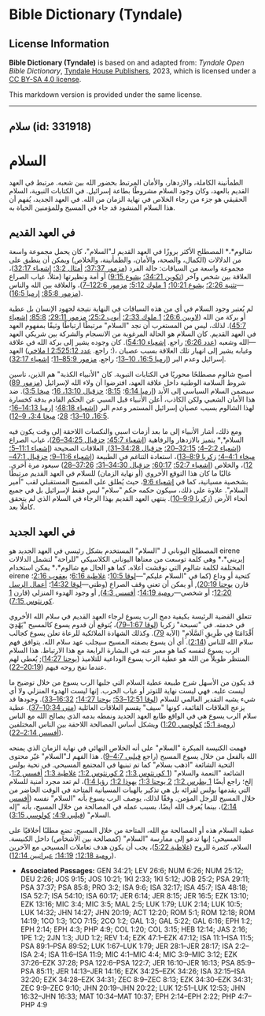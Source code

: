 # Bible Dictionary (Tyndale)

## License Information

**Bible Dictionary (Tyndale)** is based on and adapted from: _Tyndale Open Bible Dictionary_, [Tyndale House Publishers](https://tyndaleopenresources.com/), 2023, which is licensed under a [CC BY-SA 4.0 license](https://creativecommons.org/licenses/by-sa/4.0/legalcode.en).

This markdown version is provided under the same license.



--------------------------------

## سلام (id: 331918)

السلام
======

الطمأنينة الكاملة، والازدهار، والأمان المرتبط بحضور الله بين شعبه. مرتبط في العهد القديم بالعهد، وكان وجود السلام مشروطًا بطاعة إسرائيل. في الكتابات النبوية، السلام الحقيقي هو جزء من رجاء الخلاص في نهاية الزمان من الله. في العهد الجديد، يُفهم أن هذا السلام المنشود قد جاء في المسيح وللمؤمنين الحياة به.

في العهد القديم
---------------

شالوم*،* المصطلح الأكثر بروزًا في العهد القديم لـ"السلام"، كان يحمل مجموعة واسعة من الدلالات (الكمال، والصحة، والأمان، والطمأنينة، والخلاص) ويمكن أن ينطبق على مجموعة واسعة من السياقات: حالة الفرد ([مزمور 37:37؛](https://ref.ly/Ps37:37) [أمثال 3:2؛](https://ref.ly/Prov3:2) [إشعياء 32:17](https://ref.ly/Isa32:17))، العلاقة بين شخص وآخر ([تكوين 34:21؛](https://ref.ly/Gen34:21) [يشوع 9:15](https://ref.ly/Josh9:15)) أو أمة ونظيرتها (مثلاً، غياب الصراع—[تثنية 2:26؛](https://ref.ly/Deut2:26) [يشوع 10:21؛](https://ref.ly/Josh10:21) [1 ملوك 5:12؛](https://ref.ly/1Kgs5:12) [مزمور 122:6–7](https://ref.ly/Ps122:6-Ps122:7))، والعلاقة بين الله والناس ([مزمور 85:8؛](https://ref.ly/Ps85:8) [إرميا 16:5](https://ref.ly/Jer16:5)).

لم يُعتبر وجود السلام في أي من هذه السياقات في النهاية نتيجة لجهود الإنسان بل عطية أو بركة من الله ([لاويين 26:6؛](https://ref.ly/Lev26:6) [1 ملوك 2:33؛](https://ref.ly/1Kgs2:33) [أيوب 25:2؛](https://ref.ly/Job25:2) [مزمور 29:11؛](https://ref.ly/Ps29:11) [85:8؛](https://ref.ly/Ps85:8) [إشعياء 45:7](https://ref.ly/Isa45:7)). لذلك، ليس من المستغرب أن نجد "السلام" مرتبطًا ارتباطًا وثيقًا بمفهوم العهد في العهد القديم. كان السلام هو الحالة المرغوبة من الانسجام والشركة بين شريكي العهد—الله وشعبه ([عدد 6:26؛](https://ref.ly/Num6:26) راجع. [إشعياء 54:10](https://ref.ly/Isa54:10)). كان وجوده يشير إلى بركة الله في علاقة العهد ([ملاخي l 2:5](https://ref.ly/Mal2:5)؛ راجع. [عدد 25:12](https://ref.ly/Num25:12))، وغيابه يشير إلى انهيار تلك العلاقة بسبب عصيان إسرائيل وعدم البر ([إرميا 16:5، 10–13](https://ref.ly/Jer16:5,Jer16:10-Jer16:13)؛ راجع. [مزمور 85:9–11](https://ref.ly/Ps85:9-Ps85:11)؛ [إشعياء 32:17](https://ref.ly/Isa32:17)).

أصبح شالوم مصطلحًا محوريًا في الكتابات النبوية. كان "الأنبياء الكذبة" هم الذين، ناسين شروط السلامة الوطنية داخل علاقة العهد، افترضوا أن ولاء الله لإسرائيل ([مزمور 89](https://ref.ly/Ps89:1-Ps89:52)) سيضمن السلام السياسي إلى الأبد ([إرميا 6:14](https://ref.ly/Jer6:14)؛ [8:15](https://ref.ly/Jer8:15)؛ [حزقيال 13:10، 16](https://ref.ly/Ezek13:10,Ezek13:16)؛ [ميخا 3:5](https://ref.ly/Mic3:5)). ضد هذا الأمان الشعبي ولكن الكاذب، أعلن الأنبياء قبل السبي عن الحكم القادم بدقة كخسارة لهذا الشالوم بسبب عصيان إسرائيل المستمر وعدم البر ([إشعياء 48:18](https://ref.ly/Isa48:18)؛ [إرميا 14:13–16](https://ref.ly/Jer14:13-Jer14:16)؛ [16:5، 10–13](https://ref.ly/Jer16:5,Jer16:10-Jer16:13)؛ [28](https://ref.ly/Jer28:1-Jer28:17)؛ [ميخا 3:4، 9–12](https://ref.ly/Mic3:4,Mic3:9-Mic3:12)).

ومع ذلك، أشار الأنبياء إلى ما بعد أزمات اسبي والنكسات اللاحقة إلى وقت يكون فيه السلام*,* يتميز بالازدهار والرفاهية ([إشعياء 45:7؛](https://ref.ly/Isa45:7) [حزقيال 34:25–26](https://ref.ly/Ezek34:25-Ezek34:26))، غياب الصراع ([إشعياء 2:2–4؛](https://ref.ly/Isa2:2-Isa2:4) [32:15–20؛](https://ref.ly/Isa32:15-Isa32:20) [حزقيال 34:28–31](https://ref.ly/Ezek34:28-Ezek34:31)), العلاقات الصحيحة ([إشعياء 11:1–5؛](https://ref.ly/Isa11:1-Isa11:5) [ميخاء 4:1–4؛](https://ref.ly/Mic4:1-Mic4:4) [زكريا 8:9–13](https://ref.ly/Zech8:9-Zech8:13))، استعادة التناغم في الطبيعة ([إشعياء 11:6–9؛](https://ref.ly/Isa11:6-Isa11:9) [حزقيال 47:1–12](https://ref.ly/Ezek47:1-Ezek47:12))، والخلاص ([إشعياء 52:7؛](https://ref.ly/Isa52:7) [60:17؛](https://ref.ly/Isa60:17) [حزقيال 34:30–31؛](https://ref.ly/Ezek34:30-Ezek34:31) [37:26–28](https://ref.ly/Ezek37:26-Ezek37:28)) سيعود مرة أخرى. غالبًا ما كان هذا التوقع الأخروي (أو نهاية الزمان) للسلام في العهد القديم مرتبطًا بشخصية مسيانية، كما في [إشعياء 9:6](https://ref.ly/Isa9:6)، حيث يُطلق على المسيح المستقبلي لقب "أمير السلام". علاوة على ذلك، سيكون حكمه حكم "سلام" ليس فقط لإسرائيل بل في جميع أنحاء الأرض ([زكريا 9:9–10](https://ref.ly/Zech9:9-Zech9:10)). ينتهي العهد القديم بهذا الرجاء في السلام الذي لم يتحقق كاملًا بعد.

في العهد الجديد
---------------

المصطلح اليوناني لـ "السلام" المستخدم بشكل رئيسي في العهد الجديد هو eirene إيريني*،* وهي كلمة توسعت من معناها اليوناني الكلاسيكي "للراحة" لتشمل الدلالات المختلفة لكلمة شالوم التي نوقشت أعلاه. كما هو الحال مع شالوم*،* يمكن استخدام eirene كتحية أو وداع (كما في "السلام عليكم"—[لوقا 10:5](https://ref.ly/Luke10:5)؛ [غلاطية 6:16](https://ref.ly/Gal6:16)؛ [يعقوب 2:16](https://ref.ly/Jas2:16)؛ قارن [يوحنا 20:19](https://ref.ly/John20:19)), أو يمكن أن تعني وقف الصراع (وطني—[لوقا 14:32](https://ref.ly/Luke14:32)؛ [أعمال الرسل 12:20](https://ref.ly/Acts12:20)؛ أو شخصي—[رومية 14:19](https://ref.ly/Rom14:19)؛ [أفسس 4:3](https://ref.ly/Eph4:3)), أو وجود الهدوء المنزلي (قارن [1 كورنثوس 7:15](https://ref.ly/1Cor7:15)).

تتعلق القضية الرئيسة بكيفية دمج الرب يسوع لرجاء العهد القديم في سلام الله الأخروي في خدمته. في "تسبحة" زكريا ([لوقا 1:67–79](https://ref.ly/Luke1:67-Luke1:79))، يُتوقع أن قدوم يسوع كالمسيح "يَهْدِيَ أَقْدَامَنَا فِي طَرِيقِ ٱلسَّلَامِ" (الآية [79](https://ref.ly/Luke1:79)). وكذلك الشهادة الملائكية للرعاة تعلن يسوع كجالب سلام الله للناس ([2:14](https://ref.ly/Luke2:14)). أي أن يسوع بصفته المسيح سيجلب عهد سلام الله. يتوافق فهم الرب يسوع لنفسه كما هو معبر عنه في البشارة الرابعة مع هذا الارتباط. هذا السلام المنتظر طويلاً من الله هو عطية الرب يسوع الوداعية للتلاميذ ([يوحنا 14:27](https://ref.ly/John14:27)); يُعطى لهم عندما نفخ روحه فيهم ([20:19–22](https://ref.ly/John20:19-John20:22)).

قد يكون من الأسهل شرح طبيعة عطية السلام التي جلبها الرب يسوع من خلال توضيح ما ليست عليه. فهي ليست نهاية للتوتر أو غياب الحرب. إنها ليست الهدوء المنزلي ولا أي شيء يشبه التقدير العالمي للسلام ([لوقا 12:51–53؛](https://ref.ly/Luke12:51-Luke12:53) [يوحنا 14:27؛](https://ref.ly/John14:27) [16:32–33](https://ref.ly/John16:32-John16:33)). وجودها قد يزعج العلاقات القائمة، كونها "سيف" يقسم العلاقات العائلية ([متى 10:34–37](https://ref.ly/Matt10:34-Matt10:37)). عطية سلام الرب يسوع هي في الواقع طابع العهد الجديد ونمطه بدمه الذي يصالح الله مع الناس ([رومية 5:1؛](https://ref.ly/Rom5:1) [كولوسي 1:20](https://ref.ly/Col1:20)) ويشكل أساس المصالحة اللاحقة بين الناس المختلفين ([أفسس 2:14–22](https://ref.ly/Eph2:14-Eph2:22)).

فهمت الكنيسة المبكرة "السلام" على أنه الخلاص النهائي في نهاية الزمان الذي يمنحه الله بالفعل من خلال يسوع المسيح (راجع [فيلبي 4:7–9](https://ref.ly/Phil4:7-Phil4:9)). هذا الفهم لـ"السلام" غيّر محتوى التحية الشائعة "اذهب بسلام" كما تم تبنيها في المجتمع المسيحي. في تحية بولس الشائعة "النعمة والسلام" ([1 كورنثوس 1:3؛](https://ref.ly/1Cor1:3) [2 كورنثوس 1:2؛](https://ref.ly/2Cor1:2) [غلاطية 1:3؛](https://ref.ly/Gal1:3) [أفسس 1:2](https://ref.ly/Eph1:2)، إلخ؛ راجع أيضًا [1 بطرس 1:2؛](https://ref.ly/1Pet1:2) [2 يوحنا 1:3؛](https://ref.ly/2John1:3) [يهوذا 1:2؛](https://ref.ly/Jude1:2) [رؤيا 1:4](https://ref.ly/Rev1:4))، لم تعد مجرد أمنية للسلام التي يقدمها بولس لقرائه بل هي تذكير بالهبات المسيانية المتاحة في الوقت الحاضر من خلال المسيح للرجل المؤمن. وفقًا لذلك، يوصف الرب يسوع بأنه "السلام" نفسه ([أفسس 2:14](https://ref.ly/Eph2:14))، بينما يُعرف الله أيضًا، بسبب عمله في المصالحة من خلال المسيح، بأنه "إله السلام" ([فيلبي 4:9؛](https://ref.ly/Phil4:9) [كولوسي 3:15](https://ref.ly/Col3:15)).

عطية السلام هذه أو المصالحة مع الله، المتاحة من خلال المسيح، تضع مطلبًا أخلاقيًا على المسيحي؛ إنها تدعو إلى ممارسة "السلام" (كمصالحة بين الأشخاص) داخل الكنيسة. السلام، كثمرة للروح ([غلاطية 5:22](https://ref.ly/Gal5:22))، يجب أن يكون هدف تعاملات المسيحي مع الآخرين ([رومية 12:18؛](https://ref.ly/Rom12:18) [14:19؛](https://ref.ly/Rom14:19) [عبرانيين 12:14](https://ref.ly/Heb12:14)).

* **Associated Passages:** GEN 34:21; LEV 26:6; NUM 6:26; NUM 25:12; DEU 2:26; JOS 9:15; JOS 10:21; 1KI 2:33; 1KI 5:12; JOB 25:2; PSA 29:11; PSA 37:37; PSA 85:8; PRO 3:2; ISA 9:6; ISA 32:17; ISA 45:7; ISA 48:18; ISA 52:7; ISA 54:10; ISA 60:17; JER 6:14; JER 8:15; JER 16:5; EZK 13:10; EZK 13:16; MIC 3:4; MIC 3:5; MAL 2:5; LUK 1:79; LUK 2:14; LUK 10:5; LUK 14:32; JHN 14:27; JHN 20:19; ACT 12:20; ROM 5:1; ROM 12:18; ROM 14:19; 1CO 1:3; 1CO 7:15; 2CO 1:2; GAL 1:3; GAL 5:22; GAL 6:16; EPH 1:2; EPH 2:14; EPH 4:3; PHP 4:9; COL 1:20; COL 3:15; HEB 12:14; JAS 2:16; 1PE 1:2; 2JN 1:3; JUD 1:2; REV 1:4; EZK 47:1–EZK 47:12; ISA 11:1–ISA 11:5; PSA 89:1–PSA 89:52; LUK 1:67–LUK 1:79; JER 28:1–JER 28:17; ISA 2:2–ISA 2:4; ISA 11:6–ISA 11:9; MIC 4:1–MIC 4:4; MIC 3:9–MIC 3:12; EZK 37:26–EZK 37:28; PSA 122:6–PSA 122:7; JER 16:10–JER 16:13; PSA 85:9–PSA 85:11; JER 14:13–JER 14:16; EZK 34:25–EZK 34:26; ISA 32:15–ISA 32:20; EZK 34:28–EZK 34:31; ZEC 8:9–ZEC 8:13; EZK 34:30–EZK 34:31; ZEC 9:9–ZEC 9:10; JHN 20:19–JHN 20:22; LUK 12:51–LUK 12:53; JHN 16:32–JHN 16:33; MAT 10:34–MAT 10:37; EPH 2:14–EPH 2:22; PHP 4:7–PHP 4:9

